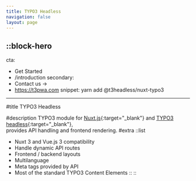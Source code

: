 ```yaml
---
title: TYPO3 Headless
navigation: false
layout: page
---
```


::block-hero
---
cta:
  - Get Started
  - /introduction
secondary:
  - Contact us →
  - https://t3pwa.com
snippet: yarn add @t3headless/nuxt-typo3
---

#title
TYPO3 Headless

#description
TYPO3 module for [Nuxt.js](https://nuxt.com/){:target="_blank"} and [TYPO3 headless](https://github.com/TYPO3-Headless/headless){:target="_blank"}, <br> provides API handling and frontend rendering.
#extra
::list
- Nuxt 3 and Vue.js 3 compatibility
- Handle dynamic API routes
- Frontend / backend layouts
- Multilanguage
- Meta tags provided by API
- Most of the standard TYPO3 Content Elements
::
::

